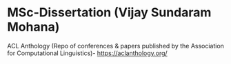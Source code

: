 # MSc-Dissertation (Vijay Sundaram Mohana)

ACL Anthology (Repo of conferences & papers published by the Association for Computational Linguistics)- https://aclanthology.org/
